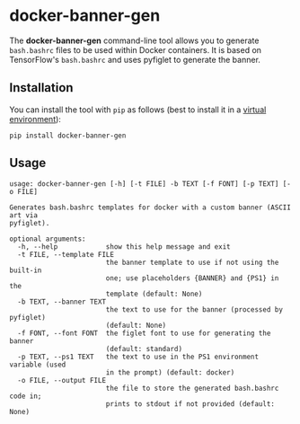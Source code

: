 # docker-banner-gen
The **docker-banner-gen** command-line tool allows you to generate
`bash.bashrc` files to be used within Docker containers. 
It is based on TensorFlow's `bash.bashrc` and uses pyfiglet to
generate the banner.

## Installation

You can install the tool with `pip` as follows (best to install it in a [virtual
environment](https://virtualenv.pypa.io/en/latest/)):

```commandline
pip install docker-banner-gen
```

## Usage

```
usage: docker-banner-gen [-h] [-t FILE] -b TEXT [-f FONT] [-p TEXT] [-o FILE]

Generates bash.bashrc templates for docker with a custom banner (ASCII art via
pyfiglet).

optional arguments:
  -h, --help            show this help message and exit
  -t FILE, --template FILE
                        the banner template to use if not using the built-in
                        one; use placeholders {BANNER} and {PS1} in the
                        template (default: None)
  -b TEXT, --banner TEXT
                        the text to use for the banner (processed by pyfiglet)
                        (default: None)
  -f FONT, --font FONT  the figlet font to use for generating the banner
                        (default: standard)
  -p TEXT, --ps1 TEXT   the text to use in the PS1 environment variable (used
                        in the prompt) (default: docker)
  -o FILE, --output FILE
                        the file to store the generated bash.bashrc code in;
                        prints to stdout if not provided (default: None)
```
